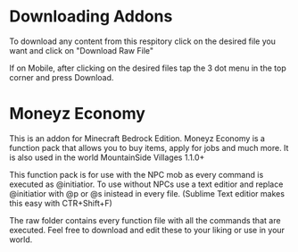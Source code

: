 # Downloading Addons
To download any content from this respitory click on the desired file you want and click on "Download Raw File"

If on Mobile, after clicking on the desired files tap the 3 dot menu in the top corner and press Download.

# Moneyz Economy
This is an addon for Minecraft Bedrock Edition. Moneyz Economy is a function pack that allows you to buy items, apply for jobs and much more. It is also used in the world MountainSide Villages 1.1.0+

This function pack is for use with the NPC mob as every command is executed as @initiatior.
To use without NPCs use a text editior and replace @initiatior with @p or @s inistead in every file. (Sublime Text editior makes this easy with CTR+Shift+F)

The raw folder contains every function file with all the commands that are executed. 
Feel free to download and edit these to your liking or use in your world.
